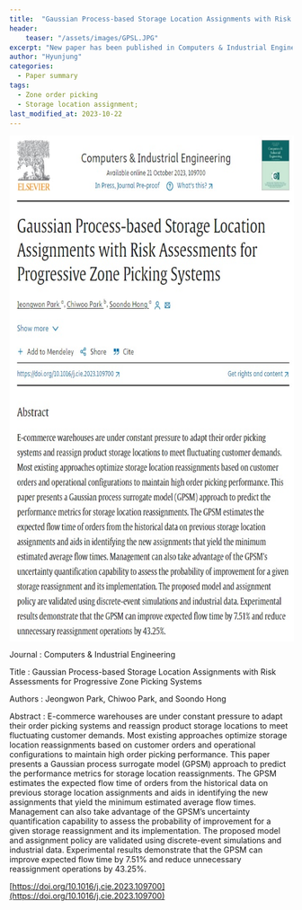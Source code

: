 ```yaml
---
title:  "Gaussian Process-based Storage Location Assignments with Risk Assessments for Progressive Zone Picking Systems"
header:
    teaser: "/assets/images/GPSL.JPG"
excerpt: "New paper has been published in Computers & Industrial Engineering."
author: "Hyunjung"
categories:
  - Paper summary
tags:
  - Zone order picking
  - Storage location assignment;
last_modified_at: 2023-10-22
---
```

<img align="center" width="900" height="900" style="border: 1px solid white" src="/assets/images/GPSL.JPG">

Journal : Computers & Industrial Engineering

Title : Gaussian Process-based Storage Location Assignments with Risk Assessments for Progressive Zone Picking Systems

Authors : Jeongwon Park, Chiwoo Park, and Soondo Hong 

Abstract : E-commerce warehouses are under constant pressure to adapt their order picking systems and reassign product storage locations to meet fluctuating customer demands. Most existing approaches optimize storage location reassignments based on customer orders and operational configurations to maintain high order picking performance. This paper presents a Gaussian process surrogate model (GPSM) approach to predict the performance metrics for storage location reassignments. The GPSM estimates the expected flow time of orders from the historical data on previous storage location assignments and aids in identifying the new assignments that yield the minimum estimated average flow times. Management can also take advantage of the GPSM’s uncertainty quantification capability to assess the probability of improvement for a given storage reassignment and its implementation. The proposed model and assignment policy are validated using discrete-event simulations and industrial data. Experimental results demonstrate that the GPSM can improve expected flow time by 7.51% and reduce unnecessary reassignment operations by 43.25%.


[https://doi.org/10.1016/j.cie.2023.109700](https://doi.org/10.1016/j.cie.2023.109700)